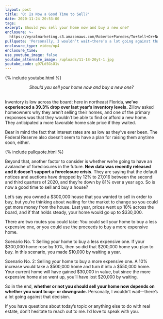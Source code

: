 ```yaml
---
layout: post
title: 'Q: Is Now a Good Time to Sell?'
date: 2020-11-24 20:53:00
tags:
excerpt: Should you sell your home now and buy a new one?
enclosure: >-
  https://vyralmarketing.s3.amazonaws.com/Roberto+Paredes/To+Sell+Or+Not+To+Sell.mp4
pullquote: 'Personally, I wouldn’t wait—there’s a lot going against that decision.'
enclosure_type: video/mp4
enclosure_time:
use_youtube_image: false
youtube_alternate_image: /uploads/11-18-20yt-1.jpg
youtube_code: g97LdSGsO1s
---
```


{% include youtube.html %}

<center><em>Should you sell your home now and buy a new one?</em></center>

<center>&nbsp;</center>

Inventory is low across the board; here in northeast Florida, **we’ve experienced a 39.3% drop over last year’s inventory levels.** Zillow asked homeowners why they aren’t selling their homes, and one of the primary responses was that they wouldn’t be able to find or afford a new home. They anticipated a more favorable home sale price if they waited.

Bear in mind the fact that interest rates are as low as they’ve ever been. The Federal Reserve also doesn’t seem to have a plan for raising them anytime soon, either.&nbsp;

{% include pullquote.html %}

Beyond that, another factor to consider is whether we’re going to have an avalanche of foreclosures in the future. **New data was recently released and it doesn’t support a foreclosure crisis.** They are saying that the default notices and auctions have dropped by 12% to 27,016 between the second and third quarters of 2020, and they’re down by 81% over a year ago. So is now a good time to sell and buy a house?&nbsp;

Let’s say you owned a $300,000 house that you wanted to sell in order to buy, but you’re thinking about waiting for the market to change so you could get more money from the house. Last year, prices went up 10% across the board, and if that holds steady, your home would go up to $330,000.

There are two routes you could take: You could sell your home to buy a less expensive one, or you could use the proceeds to buy a more expensive home.

Scenario No. 1: Selling your home to buy a less expensive one. If your $300,000 home rose by 10%, then so did that $200,000 home you plan to buy. In this scenario, you made $10,000 by waiting a year.

Scenario No. 2: Selling your home to buy a more expensive one. A 10% increase would take a $500,000 home and turn it into a $550,000 home. Your current home will have gained $30,000 in value, but since the more expensive home also went up, you’ll have lost $20,000 by waiting.

So in the end, **whether or not you should sell your home now depends on whether you want to up- or downgrade.** Personally, I wouldn’t wait—there’s a lot going against that decision.

If you have questions about today’s topic or anything else to do with real estate, don’t hesitate to reach out to me. I’d love to speak with you.